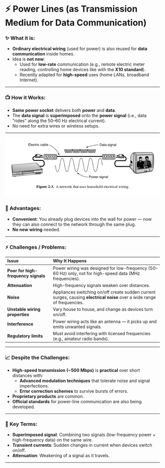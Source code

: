 # ⚡ Power Lines (as Transmission Medium for Data Communication)

### ✨ What it is:
- **Ordinary electrical wiring** (used for power) is also reused for **data communication** inside homes.
- Idea is **not new**:  
  - Used for **low-rate** communication (e.g., remote electric meter reading, controlling home devices like with the **X10 standard**).
  - Recently adapted for **high-speed** uses (home LANs, broadband Internet).

---

### 📺 How it Works:
- **Same power socket** delivers both **power** and **data**.
- The **data signal** is **superimposed** onto the **power signal** (i.e., data "rides" along the 50–60 Hz electrical current).
- No need for extra wires or wireless setups.

---

![](./assets/power-lines.png)

### 🎯 Advantages:
- **Convenient**: You already plug devices into the wall for power — now they can also connect to the network through the same plug.
- **No new wiring** needed.

---

### ⚡ Challenges / Problems:
| Issue | Why It Happens |
|:---|:---|
| **Poor for high-frequency signals** | Power wiring was designed for low-frequency (50–60 Hz) only, not for high-speed data (MHz frequencies). |
| **Attenuation** | High-frequency signals weaken over distances. |
| **Noise** | Appliances switching on/off create sudden current surges, causing **electrical noise** over a wide range of frequencies. |
| **Unstable wiring properties** | Vary house to house, and change as devices turn on/off. |
| **Interference** | Power wiring acts like an antenna — it picks up and emits unwanted signals. |
| **Regulatory limits** | Must avoid interfering with licensed frequencies (e.g., amateur radio bands). |

---

### 📈 Despite the Challenges:
- **High-speed transmission (~500 Mbps)** is **practical** over short distances with:
  - **Advanced modulation techniques** that tolerate noise and signal imperfections.
  - **Error correction schemes** to survive bursts of errors.
- **Proprietary products** are common.
- **Official standards** for power-line communication are also being developed.

---

### 🧩 Key Terms:
- **Superimposed signal**: Combining two signals (low-frequency power + high-frequency data) on the same wire.
- **Transient currents**: Sudden changes in current when devices switch on/off.
- **Attenuation**: Weakening of a signal as it travels.

---